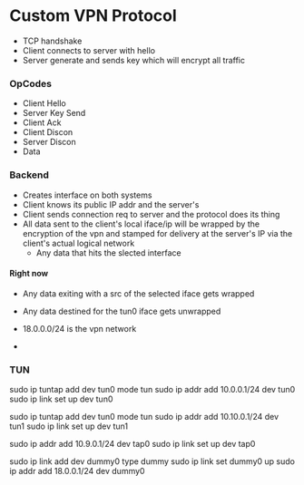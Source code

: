# Custom VPN Protocol
- TCP handshake
- Client connects to server with hello
- Server generate and sends key which will encrypt all traffic

### OpCodes
- Client Hello
- Server Key Send
- Client Ack
- Client Discon
- Server Discon
- Data

### Backend
- Creates interface on both systems
- Client knows its public IP addr and the server's
- Client sends connection req to server and the protocol does its thing
- All data sent to the client's local iface/ip will be wrapped by the encryption of the vpn and stamped for delivery at the server's IP via the client's actual logical network
    - Any data that hits the slected interface

#### Right now
- Any data exiting with a src of the selected iface gets wrapped
- Any data destined for the tun0 iface gets unwrapped 

- 18.0.0.0/24 is the vpn network
- 

### TUN
sudo ip tuntap add dev tun0 mode tun
sudo ip addr add 10.0.0.1/24 dev tun0
sudo ip link set up dev tun0

sudo ip tuntap add dev tun0 mode tun
sudo ip addr add 10.10.0.1/24 dev tun1
sudo ip link set up dev tun1

sudo ip addr add 10.9.0.1/24 dev tap0
sudo ip link set up dev tap0

sudo ip link add dev dummy0 type dummy
sudo ip link set dummy0 up
sudo ip addr add 18.0.0.1/24 dev dummy0
